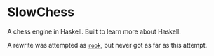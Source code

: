 SlowChess
=========

A chess engine in Haskell. Built to learn more about Haskell.

A rewrite was attempted as [`rook`](https://github.com/isaacazuelos/rook), but never got as far as this attempt.
